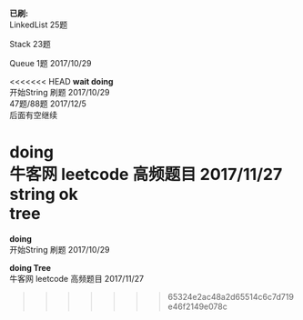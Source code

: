 **已刷:**  
LinkedList 25题   

Stack   23题

Queue   1题   	 2017/10/29

<<<<<<< HEAD
**wait doing**  
开始String 刷题  2017/10/29    
47题/88题   	 2017/12/5  
后面有空继续   

**doing**    
牛客网 leetcode 高频题目 2017/11/27  
string ok  
tree
=======
**doing**  
开始String 刷题  2017/10/29   

**doing Tree**  
牛客网 leetcode 高频题目 2017/11/27


>>>>>>> 65324e2ac48a2d65514c6c7d719e46f2149e078c
